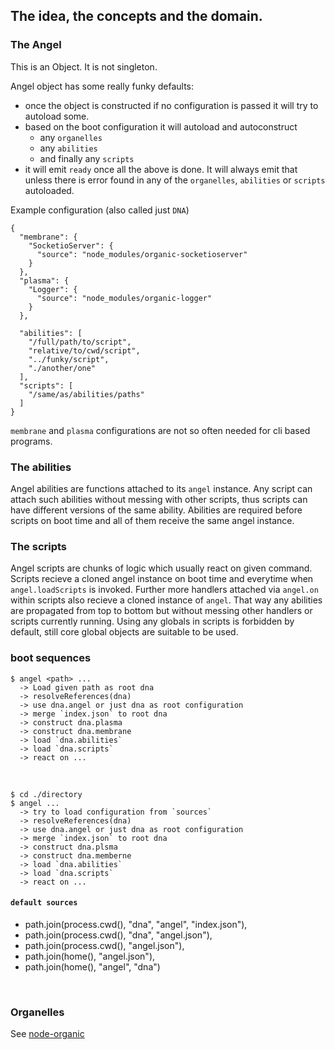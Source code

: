 ## The idea, the concepts and the domain.

### The Angel

This is an Object. It is not singleton.

Angel object has some really funky defaults:

* once the object is constructed if no configuration is passed it will try to autoload some.
* based on the boot configuration it will autoload and autoconstruct 
  * any `organelles`
  * any `abilities` 
  * and finally any `scripts`
* it will emit `ready` once all the above is done. It will always emit that unless there is 
error found in any of the `organelles`, `abilities` or `scripts` autoloaded.

Example configuration (also called just `DNA`)

    {
      "membrane": {
        "SocketioServer": {
          "source": "node_modules/organic-socketioserver"
        }
      },
      "plasma": {
        "Logger": {
          "source": "node_modules/organic-logger"
        }
      },
      
      "abilities": [
        "/full/path/to/script",
        "relative/to/cwd/script",
        "../funky/script",
        "./another/one"
      ],
      "scripts": [
        "/same/as/abilities/paths"
      ]
    }

`membrane` and `plasma` configurations are not so often needed for cli based programs.

### The abilities

Angel abilities are functions attached to its `angel` instance. Any script can attach such
abilities without messing with other scripts, thus scripts can have different versions of the same ability. Abilities are required before scripts on boot time and all of them receive the same angel instance. 

### The scripts

Angel scripts are chunks of logic which usually react on given command.
Scripts recieve a cloned angel instance on boot time and everytime when `angel.loadScripts` is invoked. Further more handlers attached via `angel.on` within scripts also recieve a cloned instance of `angel`. That way any abilities are propagated from top to bottom but without messing 
other handlers or scripts currently running. Using any globals in scripts is forbidden by default, still core global objects are suitable to be used.

### boot sequences

    $ angel <path> ...
      -> Load given path as root dna
      -> resolveReferences(dna)
      -> use dna.angel or just dna as root configuration
      -> merge `index.json` to root dna
      -> construct dna.plasma
      -> construct dna.membrane
      -> load `dna.abilities`
      -> load `dna.scripts`
      -> react on ...
<br />

    $ cd ./directory
    $ angel ...
      -> try to load configuration from `sources`
      -> resolveReferences(dna)
      -> use dna.angel or just dna as root configuration
      -> merge `index.json` to root dna
      -> construct dna.plsma
      -> construct dna.memberne
      -> load `dna.abilities`
      -> load `dna.scripts`
      -> react on ...

#### `default sources`

  * path.join(process.cwd(), "dna", "angel", "index.json"),
  * path.join(process.cwd(), "dna", "angel.json"),
  * path.join(process.cwd(), "angel.json"), 
  * path.join(home(), "angel.json"),
  * path.join(home(), "angel", "dna")
  
<br />

### Organelles

See [node-organic](https://github.com/VarnaLab/node-organic/tree/master/docs#organelles)